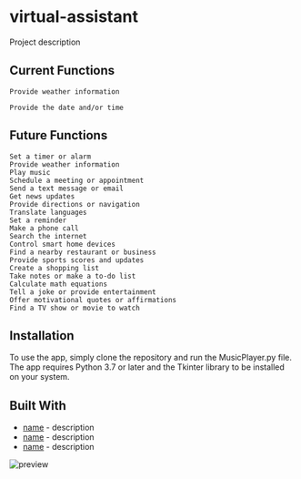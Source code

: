 # virtual-assistant

Project description

## Current Functions

	Provide weather information
	
	Provide the date and/or time 
	
## Future Functions
    Set a timer or alarm
    Provide weather information
    Play music
    Schedule a meeting or appointment
    Send a text message or email
    Get news updates
    Provide directions or navigation
    Translate languages
    Set a reminder
    Make a phone call
    Search the internet
    Control smart home devices
    Find a nearby restaurant or business
    Provide sports scores and updates
    Create a shopping list
    Take notes or make a to-do list
    Calculate math equations
    Tell a joke or provide entertainment
    Offer motivational quotes or affirmations
    Find a TV show or movie to watch

## Installation

To use the app, simply clone the repository and run the MusicPlayer.py file. The app requires Python 3.7 or later and the Tkinter library to be installed on your system.

## Built With

* [name](url) - description
* [name](url) - description
* [name](url) - description


![preview](https://user-images.githubusercontent.com/59984623/236704072-afe03be0-4abe-495e-9b3f-8730ee07c711.gif)
